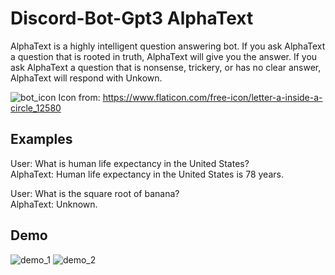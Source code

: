# Discord-Bot-Gpt3 AlphaText

AlphaText is a highly intelligent question answering bot. If you ask AlphaText a question that is rooted in truth, AlphaText will give you the answer. If you ask AlphaText a question that is nonsense, trickery, or has no clear answer, AlphaText will respond with Unkown.

![bot_icon](/pics/bot_icon.png)
Icon from: https://www.flaticon.com/free-icon/letter-a-inside-a-circle_12580

## Examples

User: What is human life expectancy in the United States?\
AlphaText: Human life expectancy in the United States is 78 years.

User: What is the square root of banana?\
AlphaText: Unknown.

## Demo
![demo_1](/pics/demo_1.png)
![demo_2](/pics/demo_2.png)
